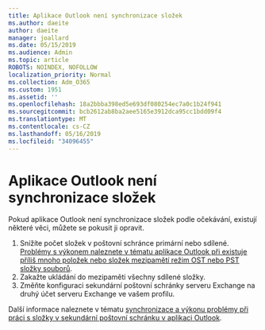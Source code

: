 ```yaml
---
title: Aplikace Outlook není synchronizace složek
ms.author: daeite
author: daeite
manager: joallard
ms.date: 05/15/2019
ms.audience: Admin
ms.topic: article
ROBOTS: NOINDEX, NOFOLLOW
localization_priority: Normal
ms.collection: Adm_O365
ms.custom: 1951
ms.assetid: ''
ms.openlocfilehash: 18a2bbba398ed5e693df080254ec7a0c1b24f941
ms.sourcegitcommit: bcb2612ab8ba2aee5165e3912dca95cc1bdd09f4
ms.translationtype: MT
ms.contentlocale: cs-CZ
ms.lasthandoff: 05/16/2019
ms.locfileid: "34096455"
---
```

# <a name="outlook-not-synching-folders"></a>Aplikace Outlook není synchronizace složek

Pokud aplikace Outlook není synchronizace složek podle očekávání, existují některé věci, můžete se pokusit ji opravit.

1. Snížíte počet složek v poštovní schránce primární nebo sdílené. [Problémy s výkonem naleznete v tématu aplikace Outlook při existuje příliš mnoho položek nebo složek mezipamětí režim OST nebo PST složky souborů](https://support.microsoft.com/help/2768656).
2. Zakažte ukládání do mezipaměti všechny sdílené složky.
3. Změňte konfiguraci sekundární poštovní schránky serveru Exchange na druhý účet serveru Exchange ve vašem profilu.
 
Další informace naleznete v tématu [synchronizace a výkonu problémy při práci s složky v sekundární poštovní schránku v aplikaci Outlook](https://support.microsoft.com/help/3115602).
